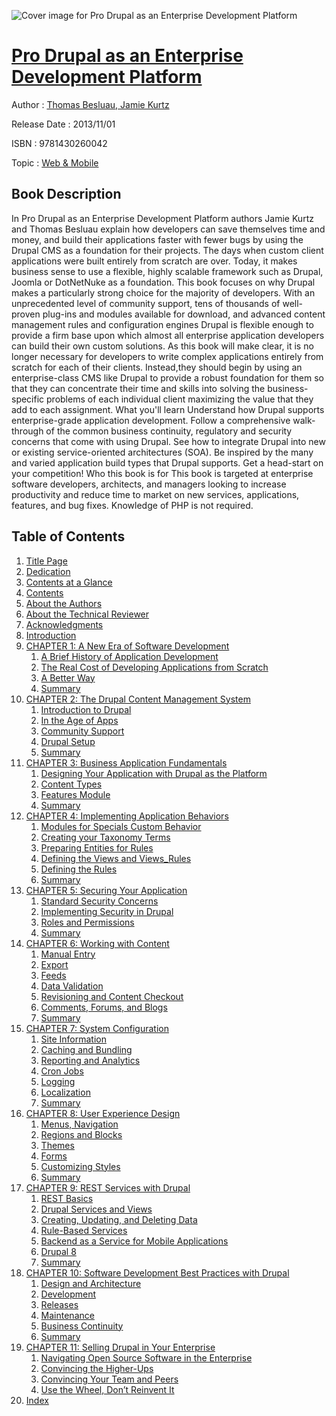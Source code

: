 ![Cover image for Pro Drupal as an Enterprise Development Platform](https://imgdetail.ebookreading.net/cover/cover/web_mobile/EB9781430260042.jpg)

[Pro Drupal as an Enterprise Development Platform](https://ebookreading.net/view/book/Pro+Drupal+as+an+Enterprise+Development+Platform-EB9781430260042_1.html "Pro Drupal as an Enterprise Development Platform")
====================================================================================================================

Author : [Thomas Besluau](https://ebookreading.net/search/author/Thomas+Besluau),[ Jamie Kurtz](https://ebookreading.net/search/author/+Jamie+Kurtz)

Release Date : 2013/11/01

ISBN : 9781430260042

Topic : [Web & Mobile](https://ebookreading.net/search/category/web-mobile)

Book Description
-----------------

In Pro Drupal as an Enterprise Development Platform authors Jamie Kurtz and Thomas Besluau explain how developers can save themselves time and money, and build their applications faster with fewer bugs by using the Drupal CMS as a foundation for their projects. The days when custom client applications were built entirely from scratch are over. Today, it makes business sense to use a flexible, highly scalable framework such as Drupal, Joomla or DotNetNuke as a foundation. This book focuses on why Drupal makes a particularly strong choice for the majority of developers.
With an unprecedented level of community support, tens of thousands of well-proven plug-ins and modules available for download, and advanced content management rules and configuration engines Drupal is flexible enough to provide a firm base upon which almost all enterprise application developers can build their own custom solutions.
As this book will make clear, it is no longer necessary for developers to write complex applications entirely from scratch for each of their clients. Instead,they should begin by using an enterprise-class CMS like Drupal to provide a robust foundation for them so that they can concentrate their time and skills into solving the business-specific problems of each individual client maximizing the value that they add to each assignment.
What you'll learn
Understand how Drupal supports enterprise-grade application development.
Follow a comprehensive walk-through of the common business continuity, regulatory and security concerns that come with using Drupal.
See how to integrate Drupal into new or existing service-oriented architectures (SOA).
Be inspired by the many and varied application build types that Drupal supports.
Get a head-start on your competition!
Who this book is for
This book is targeted at enterprise software developers, architects, and managers looking to increase productivity and reduce time to market on new services, applications, features, and bug fixes. Knowledge of PHP is not required.
              
Table of Contents
-----------------

1. [Title Page](https://ebookreading.net/view/book/Pro+Drupal+as+an+Enterprise+Development+Platform-EB9781430260042_2.html)
1. [Dedication](https://ebookreading.net/view/book/Pro+Drupal+as+an+Enterprise+Development+Platform-EB9781430260042_4.html)
1. [Contents at a Glance](https://ebookreading.net/view/book/Pro+Drupal+as+an+Enterprise+Development+Platform-EB9781430260042_5.html)
1. [Contents](https://ebookreading.net/view/book/Pro+Drupal+as+an+Enterprise+Development+Platform-EB9781430260042_6.html)
1. [About the Authors](https://ebookreading.net/view/book/Pro+Drupal+as+an+Enterprise+Development+Platform-EB9781430260042_7.html)
1. [About the Technical Reviewer](https://ebookreading.net/view/book/Pro+Drupal+as+an+Enterprise+Development+Platform-EB9781430260042_8.html)
1. [Acknowledgments](https://ebookreading.net/view/book/Pro+Drupal+as+an+Enterprise+Development+Platform-EB9781430260042_9.html)
1. [Introduction](https://ebookreading.net/view/book/Pro+Drupal+as+an+Enterprise+Development+Platform-EB9781430260042_10.html)
1. [CHAPTER 1: A New Era of Software Development](https://ebookreading.net/view/book/Pro+Drupal+as+an+Enterprise+Development+Platform-EB9781430260042_11.html)
    1. [A Brief History of Application Development](https://ebookreading.net/view/book/Pro+Drupal+as+an+Enterprise+Development+Platform-EB9781430260042_11.html#Sec1)
    1. [The Real Cost of Developing Applications from Scratch](https://ebookreading.net/view/book/Pro+Drupal+as+an+Enterprise+Development+Platform-EB9781430260042_11.html#Sec4)
    1. [A Better Way](https://ebookreading.net/view/book/Pro+Drupal+as+an+Enterprise+Development+Platform-EB9781430260042_11.html#Sec7)
    1. [Summary](https://ebookreading.net/view/book/Pro+Drupal+as+an+Enterprise+Development+Platform-EB9781430260042_11.html#Sec19)
1. [CHAPTER 2: The Drupal Content Management System](https://ebookreading.net/view/book/Pro+Drupal+as+an+Enterprise+Development+Platform-EB9781430260042_12.html)
    1. [Introduction to Drupal](https://ebookreading.net/view/book/Pro+Drupal+as+an+Enterprise+Development+Platform-EB9781430260042_12.html#Sec1)
    1. [In the Age of Apps](https://ebookreading.net/view/book/Pro+Drupal+as+an+Enterprise+Development+Platform-EB9781430260042_12.html#Sec12)
    1. [Community Support](https://ebookreading.net/view/book/Pro+Drupal+as+an+Enterprise+Development+Platform-EB9781430260042_12.html#Sec19)
    1. [Drupal Setup](https://ebookreading.net/view/book/Pro+Drupal+as+an+Enterprise+Development+Platform-EB9781430260042_12.html#Sec20)
    1. [Summary](https://ebookreading.net/view/book/Pro+Drupal+as+an+Enterprise+Development+Platform-EB9781430260042_12.html#Sec33)
1. [CHAPTER 3: Business Application Fundamentals](https://ebookreading.net/view/book/Pro+Drupal+as+an+Enterprise+Development+Platform-EB9781430260042_13.html)
    1. [Designing Your Application with Drupal as the Platform](https://ebookreading.net/view/book/Pro+Drupal+as+an+Enterprise+Development+Platform-EB9781430260042_13.html#Sec1)
    1. [Content Types](https://ebookreading.net/view/book/Pro+Drupal+as+an+Enterprise+Development+Platform-EB9781430260042_13.html#Sec4)
    1. [Features Module](https://ebookreading.net/view/book/Pro+Drupal+as+an+Enterprise+Development+Platform-EB9781430260042_13.html#Sec16)
    1. [Summary](https://ebookreading.net/view/book/Pro+Drupal+as+an+Enterprise+Development+Platform-EB9781430260042_13.html#Sec21)
1. [CHAPTER 4: Implementing Application Behaviors](https://ebookreading.net/view/book/Pro+Drupal+as+an+Enterprise+Development+Platform-EB9781430260042_14.html)
    1. [Modules for Specials Custom Behavior](https://ebookreading.net/view/book/Pro+Drupal+as+an+Enterprise+Development+Platform-EB9781430260042_14.html#Sec1)
    1. [Creating your Taxonomy Terms](https://ebookreading.net/view/book/Pro+Drupal+as+an+Enterprise+Development+Platform-EB9781430260042_14.html#Sec9)
    1. [Preparing Entities for Rules](https://ebookreading.net/view/book/Pro+Drupal+as+an+Enterprise+Development+Platform-EB9781430260042_14.html#Sec10)
    1. [Defining the Views and Views_Rules](https://ebookreading.net/view/book/Pro+Drupal+as+an+Enterprise+Development+Platform-EB9781430260042_14.html#Sec11)
    1. [Defining the Rules](https://ebookreading.net/view/book/Pro+Drupal+as+an+Enterprise+Development+Platform-EB9781430260042_14.html#Sec12)
    1. [Summary](https://ebookreading.net/view/book/Pro+Drupal+as+an+Enterprise+Development+Platform-EB9781430260042_14.html#Sec13)
1. [CHAPTER 5: Securing Your Application](https://ebookreading.net/view/book/Pro+Drupal+as+an+Enterprise+Development+Platform-EB9781430260042_15.html)
    1. [Standard Security Concerns](https://ebookreading.net/view/book/Pro+Drupal+as+an+Enterprise+Development+Platform-EB9781430260042_15.html#Sec1)
    1. [Implementing Security in Drupal](https://ebookreading.net/view/book/Pro+Drupal+as+an+Enterprise+Development+Platform-EB9781430260042_15.html#Sec12)
    1. [Roles and Permissions](https://ebookreading.net/view/book/Pro+Drupal+as+an+Enterprise+Development+Platform-EB9781430260042_15.html#Sec23)
    1. [Summary](https://ebookreading.net/view/book/Pro+Drupal+as+an+Enterprise+Development+Platform-EB9781430260042_15.html#Sec29)
1. [CHAPTER 6: Working with Content](https://ebookreading.net/view/book/Pro+Drupal+as+an+Enterprise+Development+Platform-EB9781430260042_16.html)
    1. [Manual Entry](https://ebookreading.net/view/book/Pro+Drupal+as+an+Enterprise+Development+Platform-EB9781430260042_16.html#Sec1)
    1. [Export](https://ebookreading.net/view/book/Pro+Drupal+as+an+Enterprise+Development+Platform-EB9781430260042_16.html#Sec8)
    1. [Feeds](https://ebookreading.net/view/book/Pro+Drupal+as+an+Enterprise+Development+Platform-EB9781430260042_16.html#Sec11)
    1. [Data Validation](https://ebookreading.net/view/book/Pro+Drupal+as+an+Enterprise+Development+Platform-EB9781430260042_16.html#Sec12)
    1. [Revisioning and Content Checkout](https://ebookreading.net/view/book/Pro+Drupal+as+an+Enterprise+Development+Platform-EB9781430260042_16.html#Sec15)
    1. [Comments, Forums, and Blogs](https://ebookreading.net/view/book/Pro+Drupal+as+an+Enterprise+Development+Platform-EB9781430260042_16.html#Sec19)
    1. [Summary](https://ebookreading.net/view/book/Pro+Drupal+as+an+Enterprise+Development+Platform-EB9781430260042_16.html#Sec25)
1. [CHAPTER 7: System Configuration](https://ebookreading.net/view/book/Pro+Drupal+as+an+Enterprise+Development+Platform-EB9781430260042_17.html)
    1. [Site Information](https://ebookreading.net/view/book/Pro+Drupal+as+an+Enterprise+Development+Platform-EB9781430260042_17.html#Sec1)
    1. [Caching and Bundling](https://ebookreading.net/view/book/Pro+Drupal+as+an+Enterprise+Development+Platform-EB9781430260042_17.html#Sec4)
    1. [Reporting and Analytics](https://ebookreading.net/view/book/Pro+Drupal+as+an+Enterprise+Development+Platform-EB9781430260042_17.html#Sec5)
    1. [Cron Jobs](https://ebookreading.net/view/book/Pro+Drupal+as+an+Enterprise+Development+Platform-EB9781430260042_17.html#Sec9)
    1. [Logging](https://ebookreading.net/view/book/Pro+Drupal+as+an+Enterprise+Development+Platform-EB9781430260042_17.html#Sec10)
    1. [Localization](https://ebookreading.net/view/book/Pro+Drupal+as+an+Enterprise+Development+Platform-EB9781430260042_17.html#Sec13)
    1. [Summary](https://ebookreading.net/view/book/Pro+Drupal+as+an+Enterprise+Development+Platform-EB9781430260042_17.html#Sec14)
1. [CHAPTER 8: User Experience Design](https://ebookreading.net/view/book/Pro+Drupal+as+an+Enterprise+Development+Platform-EB9781430260042_18.html)
    1. [Menus, Navigation](https://ebookreading.net/view/book/Pro+Drupal+as+an+Enterprise+Development+Platform-EB9781430260042_18.html#Sec1)
    1. [Regions and Blocks](https://ebookreading.net/view/book/Pro+Drupal+as+an+Enterprise+Development+Platform-EB9781430260042_18.html#Sec2)
    1. [Themes](https://ebookreading.net/view/book/Pro+Drupal+as+an+Enterprise+Development+Platform-EB9781430260042_18.html#Sec3)
    1. [Forms](https://ebookreading.net/view/book/Pro+Drupal+as+an+Enterprise+Development+Platform-EB9781430260042_18.html#Sec8)
    1. [Customizing Styles](https://ebookreading.net/view/book/Pro+Drupal+as+an+Enterprise+Development+Platform-EB9781430260042_18.html#Sec14)
    1. [Summary](https://ebookreading.net/view/book/Pro+Drupal+as+an+Enterprise+Development+Platform-EB9781430260042_18.html#Sec16)
1. [CHAPTER 9: REST Services with Drupal](https://ebookreading.net/view/book/Pro+Drupal+as+an+Enterprise+Development+Platform-EB9781430260042_19.html)
    1. [REST Basics](https://ebookreading.net/view/book/Pro+Drupal+as+an+Enterprise+Development+Platform-EB9781430260042_19.html#Sec1)
    1. [Drupal Services and Views](https://ebookreading.net/view/book/Pro+Drupal+as+an+Enterprise+Development+Platform-EB9781430260042_19.html#Sec5)
    1. [Creating, Updating, and Deleting Data](https://ebookreading.net/view/book/Pro+Drupal+as+an+Enterprise+Development+Platform-EB9781430260042_19.html#Sec12)
    1. [Rule-Based Services](https://ebookreading.net/view/book/Pro+Drupal+as+an+Enterprise+Development+Platform-EB9781430260042_19.html#Sec14)
    1. [Backend as a Service for Mobile Applications](https://ebookreading.net/view/book/Pro+Drupal+as+an+Enterprise+Development+Platform-EB9781430260042_19.html#Sec15)
    1. [Drupal 8](https://ebookreading.net/view/book/Pro+Drupal+as+an+Enterprise+Development+Platform-EB9781430260042_19.html#Sec18)
    1. [Summary](https://ebookreading.net/view/book/Pro+Drupal+as+an+Enterprise+Development+Platform-EB9781430260042_19.html#Sec19)
1. [CHAPTER 10: Software Development Best Practices with Drupal](https://ebookreading.net/view/book/Pro+Drupal+as+an+Enterprise+Development+Platform-EB9781430260042_20.html)
    1. [Design and Architecture](https://ebookreading.net/view/book/Pro+Drupal+as+an+Enterprise+Development+Platform-EB9781430260042_20.html#Sec1)
    1. [Development](https://ebookreading.net/view/book/Pro+Drupal+as+an+Enterprise+Development+Platform-EB9781430260042_20.html#Sec13)
    1. [Releases](https://ebookreading.net/view/book/Pro+Drupal+as+an+Enterprise+Development+Platform-EB9781430260042_20.html#Sec20)
    1. [Maintenance](https://ebookreading.net/view/book/Pro+Drupal+as+an+Enterprise+Development+Platform-EB9781430260042_20.html#Sec26)
    1. [Business Continuity](https://ebookreading.net/view/book/Pro+Drupal+as+an+Enterprise+Development+Platform-EB9781430260042_20.html#Sec28)
    1. [Summary](https://ebookreading.net/view/book/Pro+Drupal+as+an+Enterprise+Development+Platform-EB9781430260042_20.html#Sec30)
1. [CHAPTER 11: Selling Drupal in Your Enterprise](https://ebookreading.net/view/book/Pro+Drupal+as+an+Enterprise+Development+Platform-EB9781430260042_21.html)
    1. [Navigating Open Source Software in the Enterprise](https://ebookreading.net/view/book/Pro+Drupal+as+an+Enterprise+Development+Platform-EB9781430260042_21.html#Sec1)
    1. [Convincing the Higher-Ups](https://ebookreading.net/view/book/Pro+Drupal+as+an+Enterprise+Development+Platform-EB9781430260042_21.html#Sec2)
    1. [Convincing Your Team and Peers](https://ebookreading.net/view/book/Pro+Drupal+as+an+Enterprise+Development+Platform-EB9781430260042_21.html#Sec3)
    1. [Use the Wheel, Don’t Reinvent It](https://ebookreading.net/view/book/Pro+Drupal+as+an+Enterprise+Development+Platform-EB9781430260042_21.html#Sec6)
1. [Index](https://ebookreading.net/view/book/Pro+Drupal+as+an+Enterprise+Development+Platform-EB9781430260042_22.html)
